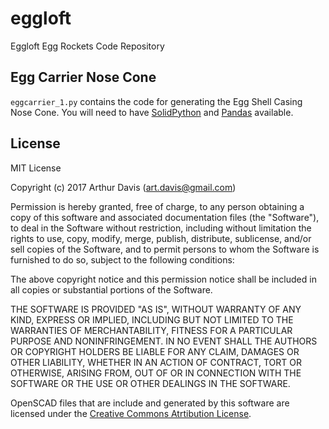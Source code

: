 # eggloft

Eggloft Egg Rockets Code Repository

## Egg Carrier Nose Cone

`eggcarrier_1.py` contains the code for generating the Egg Shell Casing
Nose Cone. You will need to have
[SolidPython](https://github.com/SolidCode/SolidPython)
and [Pandas](http://pandas.pydata.org/) available.

## License

MIT License

Copyright (c) 2017 Arthur Davis (art.davis@gmail.com)

Permission is hereby granted, free of charge, to any person obtaining a copy
of this software and associated documentation files (the "Software"), to deal
in the Software without restriction, including without limitation the rights
to use, copy, modify, merge, publish, distribute, sublicense, and/or sell
copies of the Software, and to permit persons to whom the Software is
furnished to do so, subject to the following conditions:

The above copyright notice and this permission notice shall be included in all
copies or substantial portions of the Software.

THE SOFTWARE IS PROVIDED "AS IS", WITHOUT WARRANTY OF ANY KIND, EXPRESS OR
IMPLIED, INCLUDING BUT NOT LIMITED TO THE WARRANTIES OF MERCHANTABILITY,
FITNESS FOR A PARTICULAR PURPOSE AND NONINFRINGEMENT. IN NO EVENT SHALL THE
AUTHORS OR COPYRIGHT HOLDERS BE LIABLE FOR ANY CLAIM, DAMAGES OR OTHER
LIABILITY, WHETHER IN AN ACTION OF CONTRACT, TORT OR OTHERWISE, ARISING FROM,
OUT OF OR IN CONNECTION WITH THE SOFTWARE OR THE USE OR OTHER DEALINGS IN THE
SOFTWARE.

OpenSCAD files that are include and generated by this software are
licensed under the
[Creative Commons Atrtibution License](https://creativecommons.org/licenses/by/4.0/).
